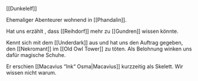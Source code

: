 [[Dunkelelf]]

Ehemaliger Abenteurer wohnend in [[Phandalin]].

Hat uns erzählt , dass [[Reihdorf]] mehr zu [[Gundren]] wissen könnte.

Kennt sich mit dem [[Underdark]] aus und hat uns den Auftrag gegeben, den [[Nekromant]] im [[Old Owl Tower]] zu töten. Als Belohnung winken uns dafür magische Schuhe.

Er erschien [[Macavius “Ink“ Osma|Macavius]] kurzzeitig als Skelett. Wir wissen nicht warum.